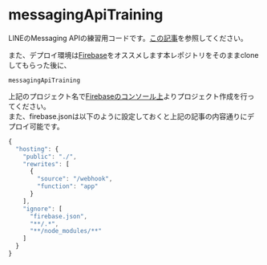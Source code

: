 # messagingApiTraining
LINEのMessaging APIの練習用コードです。[この記事](https://qiita.com/ufoo68/items/f0ba45347b226c8afcd8)を参照してください。  

また、デプロイ環境は[Firebase](https://console.firebase.google.com/)をオススメします本レポジトリをそのままcloneしてもらった後に、  

```
messagingApiTraining
```

上記のプロジェクト名で[Firebaseのコンソール上](https://console.firebase.google.com/)よりプロジェクト作成を行ってください。  
また、firebase.jsonは以下のように設定しておくと上記の記事の内容通りにデプロイ可能です。  

```js
{
  "hosting": {
    "public": "./",
    "rewrites": [
      {
        "source": "/webhook",
        "function": "app"
      }
    ],
    "ignore": [
      "firebase.json",
      "**/.*",
      "**/node_modules/**"
    ]
  }
}

```